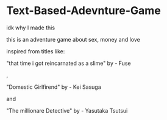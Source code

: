 # Text-Based-Adevnture-Game
idk why I made this

this is an adventure game about sex, money and love

inspired from titles like:

"that time i got reincarnated as a slime" by - Fuse

,

"Domestic Girlfirend" by - Kei Sasuga

and

"The millionare Detective" by - Yasutaka Tsutsui

